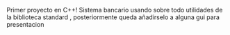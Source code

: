 Primer proyecto en C++! Sistema bancario usando sobre todo utilidades de la biblioteca standard , posteriormente queda añadirselo a alguna gui para presentacion
